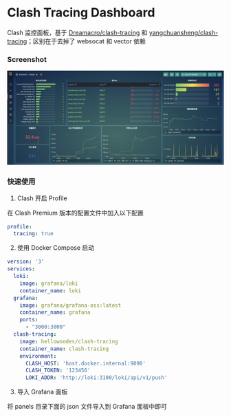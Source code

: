 # Clash Tracing Dashboard

Clash 监控面板，基于 [Dreamacro/clash-tracing](https://github.com/Dreamacro/clash-tracing)
和 [yangchuansheng/clash-tracing](https://github.com/yangchuansheng/clash-tracing)；区别在于去掉了 websocat 和 vector 依赖

### Screenshot

![screenshot](./screenshot/screenshot.webp)

### 快速使用

1. Clash 开启 Profile

在 Clash Premium 版本的配置文件中加入以下配置

```yaml
profile:
  tracing: true
```

2. 使用 Docker Compose 启动

```yaml
version: '3'
services:
  loki:
    image: grafana/loki
    container_name: loki
  grafana:
    image: grafana/grafana-oss:latest
    container_name: grafana
    ports:
      - "3000:3000"
  clash-tracing:
    image: hellowoodes/clash-tracing
    container_name: clash-tracing
    environment:
      CLASH_HOST: 'host.docker.internal:9090'
      CLASH_TOKEN: '123456'
      LOKI_ADDR: 'http://loki:3100/loki/api/v1/push'
```

3. 导入 Grafana 面板

将 panels 目录下面的 json 文件导入到 Grafana 面板中即可